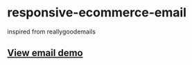 # responsive-ecommerce-email
inspired from reallygoodemails
## <a href="http://doudoufalta.com/works/emails/ecom-reallygoodemails.html">View email demo</a>

